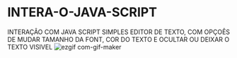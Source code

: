 # INTERA-O-JAVA-SCRIPT
INTERAÇÂO COM JAVA SCRIPT 
SIMPLES EDITOR DE TEXTO, COM OPÇOÊS DE MUDAR TAMANHO DA FONT, COR DO TEXTO E OCULTAR OU DEIXAR O TEXTO VISIVEL
![ezgif com-gif-maker](https://user-images.githubusercontent.com/93484378/148142627-944c692a-7d23-4905-8a93-288069e0225f.gif)
